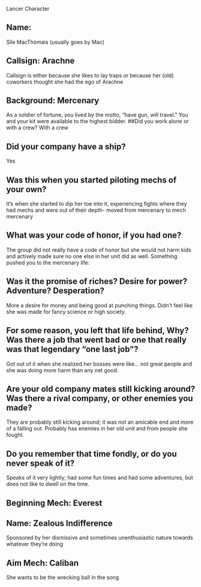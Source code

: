 Lancer Character
## Name: 
Sìle MacThòmais (usually goes by Mac)
## Callsign: Arachne 
Callsign is either because she likes to lay traps or because her (old) coworkers thought she had the ego of Arachne
## Background: Mercenary
As a soldier of fortune, you lived by the motto, “have gun, will travel.” You and your kit were available to the highest bidder. 
##Did you work alone or with a crew?
With a crew
## Did your company have a ship? 
Yes
## Was this when you started piloting mechs of your own? 
It’s when she started to dip her toe into it, experiencing fights where they had mechs and were out of their depth- moved from mercenary to mech mercenary
## What was your code of honor, if you had one?
The group did not really have a code of honor but she would not harm kids and actively made sure no one else in her unit did as well. 
Something pushed you to the mercenary life: 
## Was it the promise of riches? Desire for power? Adventure? Desperation?
More a desire for money and being good at punching things. Didn’t feel like she was made for fancy science or high society.
## For some reason, you left that life behind, Why? Was there a job that went bad or one that really was that legendary “one last job”? 
Got out of it when she realized her bosses were like… not great people and she was doing more harm than any net good.
## Are your old company mates still kicking around? Was there a rival company, or other enemies you made? 
They are probably still kicking around; it was not an amicable end and more of a falling out. Probably has enemies in her old unit and from people she fought.
## Do you remember that time fondly, or do you never speak of it?
Speaks of it very lightly; had some fun times and had some adventures, but does not like to dwell on the time.
## Beginning Mech: Everest
## Name: Zealous Indifference
Sponsored by her dismissive and sometimes unenthusiastic nature towards whatever they’re doing
## Aim Mech: Caliban
She wants to be the wrecking ball in the song
